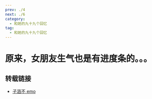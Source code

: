 ```yaml
---
prev: ./4
next: ./6
category:
  - 和她的九十九个回忆
tag:
  - 和她的九十九个回忆
---
```


# 原来，女朋友生气也是有进度条的。。。

<!-- more -->
<BiliBili bvid="BV1fg411m7hj"  title="原来，女朋友生气也是有进度条的。。。" noDanmaku  />

## 转载链接

- [子涵不 emo](https://space.bilibili.com/173893049)

